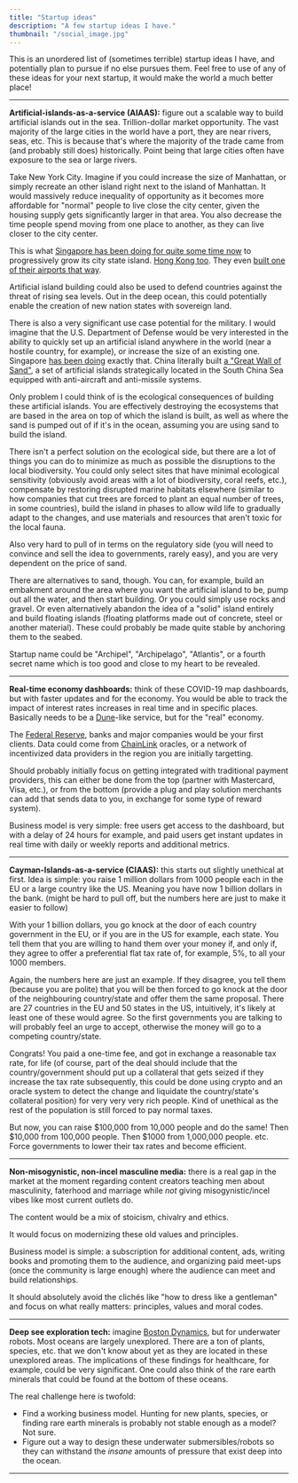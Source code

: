 ```yaml
---
title: "Startup ideas"
description: "A few startup ideas I have."
thumbnail: "/social_image.jpg"
---
```


This is an unordered list of (sometimes terrible) startup ideas I have, and potentially plan to pursue if no else pursues them. Feel free to use of any of these ideas for your next startup, it would make the world a much better place!

---

**Artificial-islands-as-a-service (AIAAS):** figure out a scalable way to build artificial islands out in the sea. Trillion-dollar market opportunity. The vast majority of the large cities in the world have a port, they are near rivers, seas, etc. This is because that's where the majority of the trade came from (and probably still does) historically. Point being that large cities often have exposure to the sea or large rivers.

Take New York City. Imagine if you could increase the size of Manhattan, or simply recreate an other island right next to the island of Manhattan. It would massively reduce inequality of opportunity as it becomes more affordable for "normal" people to live close the city center, given the housing supply gets significantly larger in that area. You also decrease the time people spend moving from one place to another, as they can live closer to the city center.

This is what [Singapore has been doing for quite some time now](https://en.wikipedia.org/wiki/Land_reclamation_in_Singapore) to progressively grow its city state island. [Hong Kong too](https://en.wikipedia.org/wiki/Land_reclamation_in_Hong_Kong). They even [built one of their airports that way](https://en.wikipedia.org/wiki/Chek_Lap_Kok).

Artificial island building could also be used to defend countries against the threat of rising sea levels. Out in the deep ocean, this could potentially enable the creation of new nation states with sovereign land.

There is also a very significant use case potential for the military. I would imagine that the U.S. Department of Defense would be very interested in the ability to quickly set up an artificial island anywhere in the world (near a hostile country, for example), or increase the size of an existing one. Singapore [has been doing](https://en.wikipedia.org/wiki/Pulau_Tekong) exactly that. China literally built [a "Great Wall of Sand"](https://en.wikipedia.org/wiki/Great_Wall_of_Sand), a set of artificial islands strategically located in the South China Sea equipped with anti-aircraft and anti-missile systems.

Only problem I could think of is the ecological consequences of building these artificial islands. You are effectively destroying the ecosystems that are based in the area on top of which the island is built, as well as where the sand is pumped out of if it's in the ocean, assuming you are using sand to build the island.

There isn't a perfect solution on the ecological side, but there are a lot of things you can do to minimize as much as possible the disruptions to the local biodiversity. You could only select sites that have minimal ecological sensitivity (obviously avoid areas with a lot of biodiversity, coral reefs, etc.), compensate by restoring disrupted marine habitats elsewhere (similar to how companies that cut trees are forced to plant an equal number of trees, in some countries), build the island in phases to allow wild life to gradually adapt to the changes, and use materials and resources that aren't toxic for the local fauna.

Also very hard to pull of in terms on the regulatory side (you will need to convince and sell the idea to governments, rarely easy), and you are very dependent on the price of sand.

There are alternatives to sand, though. You can, for example, build an embakment around the area where you want the artificial island to be, pump out all the water, and then start building. Or you could simply use rocks and gravel. Or even alternatively abandon the idea of a "solid" island entirely and build floating islands (floating platforms made out of concrete, steel or another material). These could probably be made quite stable by anchoring them to the seabed.

Startup name could be "Archipel", "Archipelago", "Atlantis", or a fourth secret name which is too good and close to my heart to be revealed.

---

**Real-time economy dashboards:** think of these COVID-19 map dashboards, but with faster updates and for the economy. You would be able to track the impact of interest rates increases in real time and in specific places. Basically needs to be a [Dune](https://dune.com)-like service, but for the "real" economy.

The [Federal Reserve](https://en.wikipedia.org/wiki/Federal_Reserve), banks and major companies would be your first clients. Data could come from [ChainLink](https://chain.link) oracles, or a network of incentivized data providers in the region you are initially targetting.

Should probably initially focus on getting integrated with traditional payment providers, this can either be done from the top (partner with Mastercard, Visa, etc.), or from the bottom (provide a plug and play solution merchants can add that sends data to you, in exchange for some type of reward system).

Business model is very simple: free users get access to the dashboard, but with a delay of 24 hours for example, and paid users get instant updates in real time with daily or weekly reports and additional metrics.

---

**Cayman-Islands-as-a-service (CIAAS):** this starts out slightly unethical at first. Idea is simple: you raise 1 million dollars from 1000 people each in the EU or a large country like the US. Meaning you have now 1 billion dollars in the bank. (might be hard to pull off, but the numbers here are just to make it easier to follow)

With your 1 billion dollars, you go knock at the door of each country government in the EU, or if you are in the US for example, each state. You tell them that you are willing to hand them over your money if, and only if, they agree to offer a preferential flat tax rate of, for example, 5%, to all your 1000 members.

Again, the numbers here are just an example. If they disagree, you tell them (because you are polite) that you will be then forced to go knock at the door of the neighbouring country/state and offer them the same proposal. There are 27 countries in the EU and 50 states in the US, intuitively, it's likely at least one of these would agree. So the first governments you are talking to will probably feel an urge to accept, otherwise the money will go to a competing country/state.

Congrats! You paid a one-time fee, and got in exchange a reasonable tax rate, for life (of course, part of the deal should include that the country/government should put up a collateral that gets seized if they increase the tax rate subsequently, this could be done using crypto and an oracle system to detect the change and liquidate the country/state's collateral position) for very very very rich people. Kind of unethical as the rest of the population is still forced to pay normal taxes.

But now, you can raise $100,000 from 10,000 people and do the same! Then $10,000 from 100,000 people. Then $1000 from 1,000,000 people. etc. Force governments to lower their tax rates and become efficient.

---

**Non-misogynistic, non-incel masculine media:** there is a real gap in the market at the moment regarding content creators teaching men about masculinity, faterhood and marriage while _not_ giving misogynistic/incel vibes like most current outlets do.

The content would be a mix of stoicism, chivalry and ethics.

It would focus on modernizing these old values and principles.

Business model is simple: a subscription for additional content, ads, writing books and promoting them to the audience, and organizing paid meet-ups (once the community is large enough) where the audience can meet and build relationships.

It should absolutely avoid the clichés like "how to dress like a gentleman" and focus on what really matters: principles, values and moral codes.

---

**Deep see exploration tech:** imagine [Boston Dynamics](https://en.wikipedia.org/wiki/Boston_Dynamics), but for underwater robots. Most oceans are largely unexplored. There are a ton of plants, species, etc. that we don't know about yet as they are located in these unexplored areas. The implications of these findings for healthcare, for example, could be very significant. One could also think of the rare earth minerals that could be found at the bottom of these oceans.

The real challenge here is twofold:

- Find a working business model. Hunting for new plants, species, or finding rare earth minerals is probably not stable enough as a model? Not sure.
- Figure out a way to design these underwater submersibles/robots so they can withstand the _insane_ amounts of pressure that exist deep into the ocean.

---
